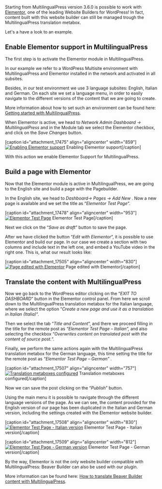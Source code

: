 Starting from MultilingualPress version 3.6.0 is possible to work with [Elementor](https://elementor.com/), one of the leading Website Builders for WordPress! In fact, content built with this website builder can still be managed trough the MultilingualPress translation metabox.

Let's a have a look to an example.

## **Enable Elementor support in MultilingualPress**

The first step is to activate the Elementor module in MultilingualPress.

In our example we refer to a WordPress Multisite environment with MultilingualPress and Elementor installed in the network and activated in all subsites.

Besides, in our test environment we use 3 language subsites: English, Italian and German. On each site we set a language menu, in order to easily navigate to the different versions of the content that we are going to create.

More information about how to set such an environment can be found here: [Getting started with MultilingualPress](https://multilingualpress.org/docs/getting-started-with-multilingualpress-3/).

When Elementor is active, we head to _Network Admin Dashboard -> MultilingualPress_ and in the Module tab we select the Elementor checkbox, and click on the _Save Changes_ button.

[caption id="attachment_17475" align="aligncenter" width="859"][![Enabling Elementor support](https://multilingualpress.org/wp-content/uploads/sites/12/2021/05/Module-activation.png)](https://multilingualpress.org/wp-content/uploads/sites/12/2021/05/Module-activation.png) Enabling Elementor support[/caption]

With this action we enable Elementor Support for MultilingualPress.

## **Build a page with Elementor**

Now that the Elementor module is active in MultilingualPress, we are going to the English site and build a page with the Pagebuilder.

In the English site, we head to _Dashboard-> Pages -> Add New_ . Now a new page is available and we set the title as “_Elementor Test Page_“.

[caption id="attachment_17478" align="aligncenter" width="953"][![Elementor Test Page](https://multilingualpress.org/wp-content/uploads/sites/12/2021/05/Elementor-Test-Page.png)](https://multilingualpress.org/wp-content/uploads/sites/12/2021/05/Elementor-Test-Page.png) Elementor Test Page[/caption]

Next we click on the “_Save as draft_” button to save the page.

After we have clicked the button “_Edit with Elementor_“, it is possible to use Elementor and build our page. In our case we create a section with two columns and include text in the left one, and embed a YouTube video in the right one. This is, what our result looks like:

[caption id="attachment_17505" align="aligncenter" width="830"][![Page edited with Elementor](https://multilingualpress.org/wp-content/uploads/sites/12/2021/05/Page-edited-with-Elementor.png)](https://multilingualpress.org/wp-content/uploads/sites/12/2021/05/Page-edited-with-Elementor.png) Page edited with Elementor[/caption]

## **Translate the content with MultilingualPress**

Now we go back to the WordPress editor clicking on the “_EXIT TO DASHBOARD_” button in the Elementor control panel. From here we scroll down to the MultilingualPress translation metabox for the Italian language, where we select the option “_Create a new page and use it as a translation in Italian (Italia)_“.

Then we select the tab “_Title and Content_“, and there we proceed filling in the title for the remote post as _“Elementor Test Page – Italian”,_ and also selecting the checkbox “_Overwrites content on translated post with the content of source post._“.

Finally, we perform the same actions again with the MultilingualPress translation metabox for the German language, this time setting the title for the remote post as _“Elementor Test Page – German” ._

[caption id="attachment_17507" align="aligncenter" width="757"][![Translation metaboxes configured](https://multilingualpress.org/wp-content/uploads/sites/12/2021/05/Translation-metaboxes.png)](https://multilingualpress.org/wp-content/uploads/sites/12/2021/05/Translation-metaboxes.png) Translation metaboxes configured[/caption]

Now we can save the post clicking on the “_Publish_” button.

Using the main menu it is possible to navigate through the different language versions of the page. As we can see, the content provided for the English version of our page has been duplicated in the Italian and German version, including the settings created with the Elementor website builder.

[caption id="attachment_17508" align="aligncenter" width="830"][![Elementor Test Page - Italian version](https://multilingualpress.org/wp-content/uploads/sites/12/2021/05/Elementor-Test-Page-Italian-version.png)](https://multilingualpress.org/wp-content/uploads/sites/12/2021/05/Elementor-Test-Page-Italian-version.png) Elementor Test Page - Italian version[/caption]

[caption id="attachment_17509" align="aligncenter" width="812"][![Elementor Test Page - German version](https://multilingualpress.org/wp-content/uploads/sites/12/2021/05/Elementor-Test-Page-German-version.png)](https://multilingualpress.org/wp-content/uploads/sites/12/2021/05/Elementor-Test-Page-German-version.png) Elementor Test Page - German version[/caption]

By the way, Elementor is not the only website builder compatible with MultilingualPress: Beaver Builder can also be used with our plugin.

More information can be found here: [How to translate Beaver Builder content with MultilingualPress](https://multilingualpress.org/docs/how-to-translate-beaver-builder-content-with-multilingualpress/).
